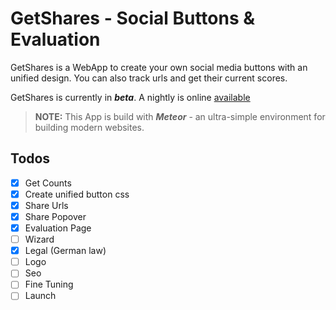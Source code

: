 GetShares - Social Buttons & Evaluation
=======================================

GetShares is a WebApp to create your own social media buttons with an unified design. You can also track urls and get their current scores.

GetShares is currently in ***beta***. A nightly is online [available](http://beta.getshar.es)


> **NOTE:** This App is build with ***Meteor*** - an ultra-simple environment for building modern websites.

Todos
-----

- [x] Get Counts
- [x] Create unified button css
- [x] Share Urls
- [x] Share Popover
- [x] Evaluation Page
- [ ] Wizard
- [x] Legal (German law)
- [ ] Logo
- [ ] Seo
- [ ] Fine Tuning
- [ ] Launch
